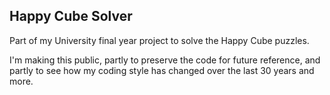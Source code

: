 Happy Cube Solver
--

Part of my University final year project to solve the Happy Cube puzzles.

I'm making this public, partly to preserve the code for future reference, and
partly to see how my coding style has changed over the last 30 years and more.

